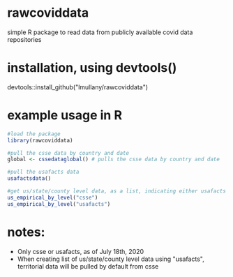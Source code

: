 # rawcoviddata
simple R package to read data from publicly available covid data repositories

# installation, using devtools()
devtools::install_github("lmullany/rawcoviddata")

# example usage in R
```r
#load the package
library(rawcoviddata)

#pull the csse data by country and date
global <- cssedataglobal() # pulls the csse data by country and date

#pull the usafacts data
usafactsdata()

#get us/state/county level data, as a list, indicating either usafacts or csse as the source data
us_empirical_by_level("csse")
us_empirical_by_level("usafacts")
```
# notes:
* Only csse or usafacts, as of July 18th, 2020
* When creating list of us/state/county level data using "usafacts", territorial data will be pulled by default from csse
